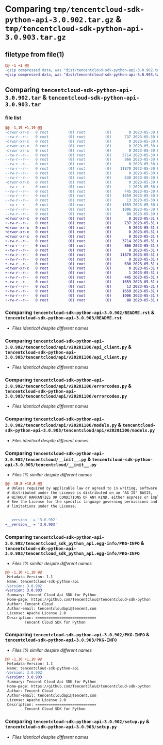 # Comparing `tmp/tencentcloud-sdk-python-api-3.0.902.tar.gz` & `tmp/tencentcloud-sdk-python-api-3.0.903.tar.gz`

## filetype from file(1)

```diff
@@ -1 +1 @@
-gzip compressed data, was "dist/tencentcloud-sdk-python-api-3.0.902.tar", last modified: Tue May 30 00:14:42 2023, max compression
+gzip compressed data, was "dist/tencentcloud-sdk-python-api-3.0.903.tar", last modified: Wed May 31 02:01:13 2023, max compression
```

## Comparing `tencentcloud-sdk-python-api-3.0.902.tar` & `tencentcloud-sdk-python-api-3.0.903.tar`

### file list

```diff
@@ -1,19 +1,19 @@
-drwxr-xr-x   0 root         (0) root         (0)        0 2023-05-30 00:14:42.000000 tencentcloud-sdk-python-api-3.0.902/
--rw-r--r--   0 root         (0) root         (0)      737 2023-05-30 00:14:42.000000 tencentcloud-sdk-python-api-3.0.902/README.rst
-drwxr-xr-x   0 root         (0) root         (0)        0 2023-05-30 00:14:42.000000 tencentcloud-sdk-python-api-3.0.902/tencentcloud/
-drwxr-xr-x   0 root         (0) root         (0)        0 2023-05-30 00:14:42.000000 tencentcloud-sdk-python-api-3.0.902/tencentcloud/api/
-drwxr-xr-x   0 root         (0) root         (0)        0 2023-05-30 00:14:42.000000 tencentcloud-sdk-python-api-3.0.902/tencentcloud/api/v20201106/
--rw-r--r--   0 root         (0) root         (0)     3714 2023-05-30 00:14:42.000000 tencentcloud-sdk-python-api-3.0.902/tencentcloud/api/v20201106/api_client.py
--rw-r--r--   0 root         (0) root         (0)      866 2023-05-30 00:14:42.000000 tencentcloud-sdk-python-api-3.0.902/tencentcloud/api/v20201106/errorcodes.py
--rw-r--r--   0 root         (0) root         (0)        0 2023-05-30 00:14:42.000000 tencentcloud-sdk-python-api-3.0.902/tencentcloud/api/v20201106/__init__.py
--rw-r--r--   0 root         (0) root         (0)    11870 2023-05-30 00:14:42.000000 tencentcloud-sdk-python-api-3.0.902/tencentcloud/api/v20201106/models.py
--rw-r--r--   0 root         (0) root         (0)        0 2023-05-30 00:14:42.000000 tencentcloud-sdk-python-api-3.0.902/tencentcloud/api/__init__.py
--rw-r--r--   0 root         (0) root         (0)      630 2023-05-30 00:14:42.000000 tencentcloud-sdk-python-api-3.0.902/tencentcloud/__init__.py
-drwxr-xr-x   0 root         (0) root         (0)        0 2023-05-30 00:14:42.000000 tencentcloud-sdk-python-api-3.0.902/tencentcloud_sdk_python_api.egg-info/
--rw-r--r--   0 root         (0) root         (0)        1 2023-05-30 00:14:42.000000 tencentcloud-sdk-python-api-3.0.902/tencentcloud_sdk_python_api.egg-info/dependency_links.txt
--rw-r--r--   0 root         (0) root         (0)      445 2023-05-30 00:14:42.000000 tencentcloud-sdk-python-api-3.0.902/tencentcloud_sdk_python_api.egg-info/SOURCES.txt
--rw-r--r--   0 root         (0) root         (0)     1659 2023-05-30 00:14:42.000000 tencentcloud-sdk-python-api-3.0.902/tencentcloud_sdk_python_api.egg-info/PKG-INFO
--rw-r--r--   0 root         (0) root         (0)       13 2023-05-30 00:14:42.000000 tencentcloud-sdk-python-api-3.0.902/tencentcloud_sdk_python_api.egg-info/top_level.txt
--rw-r--r--   0 root         (0) root         (0)     1659 2023-05-30 00:14:42.000000 tencentcloud-sdk-python-api-3.0.902/PKG-INFO
--rw-r--r--   0 root         (0) root         (0)     1006 2023-05-30 00:14:42.000000 tencentcloud-sdk-python-api-3.0.902/setup.py
--rw-r--r--   0 root         (0) root         (0)       88 2023-05-30 00:14:42.000000 tencentcloud-sdk-python-api-3.0.902/setup.cfg
+drwxr-xr-x   0 root         (0) root         (0)        0 2023-05-31 02:01:13.000000 tencentcloud-sdk-python-api-3.0.903/
+-rw-r--r--   0 root         (0) root         (0)      737 2023-05-31 02:01:13.000000 tencentcloud-sdk-python-api-3.0.903/README.rst
+drwxr-xr-x   0 root         (0) root         (0)        0 2023-05-31 02:01:13.000000 tencentcloud-sdk-python-api-3.0.903/tencentcloud/
+drwxr-xr-x   0 root         (0) root         (0)        0 2023-05-31 02:01:13.000000 tencentcloud-sdk-python-api-3.0.903/tencentcloud/api/
+drwxr-xr-x   0 root         (0) root         (0)        0 2023-05-31 02:01:13.000000 tencentcloud-sdk-python-api-3.0.903/tencentcloud/api/v20201106/
+-rw-r--r--   0 root         (0) root         (0)     3714 2023-05-31 02:01:13.000000 tencentcloud-sdk-python-api-3.0.903/tencentcloud/api/v20201106/api_client.py
+-rw-r--r--   0 root         (0) root         (0)      866 2023-05-31 02:01:13.000000 tencentcloud-sdk-python-api-3.0.903/tencentcloud/api/v20201106/errorcodes.py
+-rw-r--r--   0 root         (0) root         (0)        0 2023-05-31 02:01:13.000000 tencentcloud-sdk-python-api-3.0.903/tencentcloud/api/v20201106/__init__.py
+-rw-r--r--   0 root         (0) root         (0)    11870 2023-05-31 02:01:13.000000 tencentcloud-sdk-python-api-3.0.903/tencentcloud/api/v20201106/models.py
+-rw-r--r--   0 root         (0) root         (0)        0 2023-05-31 02:01:13.000000 tencentcloud-sdk-python-api-3.0.903/tencentcloud/api/__init__.py
+-rw-r--r--   0 root         (0) root         (0)      630 2023-05-31 02:01:13.000000 tencentcloud-sdk-python-api-3.0.903/tencentcloud/__init__.py
+drwxr-xr-x   0 root         (0) root         (0)        0 2023-05-31 02:01:13.000000 tencentcloud-sdk-python-api-3.0.903/tencentcloud_sdk_python_api.egg-info/
+-rw-r--r--   0 root         (0) root         (0)        1 2023-05-31 02:01:13.000000 tencentcloud-sdk-python-api-3.0.903/tencentcloud_sdk_python_api.egg-info/dependency_links.txt
+-rw-r--r--   0 root         (0) root         (0)      445 2023-05-31 02:01:13.000000 tencentcloud-sdk-python-api-3.0.903/tencentcloud_sdk_python_api.egg-info/SOURCES.txt
+-rw-r--r--   0 root         (0) root         (0)     1659 2023-05-31 02:01:13.000000 tencentcloud-sdk-python-api-3.0.903/tencentcloud_sdk_python_api.egg-info/PKG-INFO
+-rw-r--r--   0 root         (0) root         (0)       13 2023-05-31 02:01:13.000000 tencentcloud-sdk-python-api-3.0.903/tencentcloud_sdk_python_api.egg-info/top_level.txt
+-rw-r--r--   0 root         (0) root         (0)     1659 2023-05-31 02:01:13.000000 tencentcloud-sdk-python-api-3.0.903/PKG-INFO
+-rw-r--r--   0 root         (0) root         (0)     1006 2023-05-31 02:01:13.000000 tencentcloud-sdk-python-api-3.0.903/setup.py
+-rw-r--r--   0 root         (0) root         (0)       88 2023-05-31 02:01:13.000000 tencentcloud-sdk-python-api-3.0.903/setup.cfg
```

### Comparing `tencentcloud-sdk-python-api-3.0.902/README.rst` & `tencentcloud-sdk-python-api-3.0.903/README.rst`

 * *Files identical despite different names*

### Comparing `tencentcloud-sdk-python-api-3.0.902/tencentcloud/api/v20201106/api_client.py` & `tencentcloud-sdk-python-api-3.0.903/tencentcloud/api/v20201106/api_client.py`

 * *Files identical despite different names*

### Comparing `tencentcloud-sdk-python-api-3.0.902/tencentcloud/api/v20201106/errorcodes.py` & `tencentcloud-sdk-python-api-3.0.903/tencentcloud/api/v20201106/errorcodes.py`

 * *Files identical despite different names*

### Comparing `tencentcloud-sdk-python-api-3.0.902/tencentcloud/api/v20201106/models.py` & `tencentcloud-sdk-python-api-3.0.903/tencentcloud/api/v20201106/models.py`

 * *Files identical despite different names*

### Comparing `tencentcloud-sdk-python-api-3.0.902/tencentcloud/__init__.py` & `tencentcloud-sdk-python-api-3.0.903/tencentcloud/__init__.py`

 * *Files 1% similar despite different names*

```diff
@@ -10,8 +10,8 @@
 # Unless required by applicable law or agreed to in writing, software
 # distributed under the License is distributed on an "AS IS" BASIS,
 # WITHOUT WARRANTIES OR CONDITIONS OF ANY KIND, either express or implied.
 # See the License for the specific language governing permissions and
 # limitations under the License.
 
 
-__version__ = '3.0.902'
+__version__ = '3.0.903'
```

### Comparing `tencentcloud-sdk-python-api-3.0.902/tencentcloud_sdk_python_api.egg-info/PKG-INFO` & `tencentcloud-sdk-python-api-3.0.903/tencentcloud_sdk_python_api.egg-info/PKG-INFO`

 * *Files 1% similar despite different names*

```diff
@@ -1,10 +1,10 @@
 Metadata-Version: 1.1
 Name: tencentcloud-sdk-python-api
-Version: 3.0.902
+Version: 3.0.903
 Summary: Tencent Cloud Api SDK for Python
 Home-page: https://github.com/TencentCloud/tencentcloud-sdk-python
 Author: Tencent Cloud
 Author-email: tencentcloudapi@tencent.com
 License: Apache License 2.0
 Description: ============================
         Tencent Cloud SDK for Python
```

### Comparing `tencentcloud-sdk-python-api-3.0.902/PKG-INFO` & `tencentcloud-sdk-python-api-3.0.903/PKG-INFO`

 * *Files 1% similar despite different names*

```diff
@@ -1,10 +1,10 @@
 Metadata-Version: 1.1
 Name: tencentcloud-sdk-python-api
-Version: 3.0.902
+Version: 3.0.903
 Summary: Tencent Cloud Api SDK for Python
 Home-page: https://github.com/TencentCloud/tencentcloud-sdk-python
 Author: Tencent Cloud
 Author-email: tencentcloudapi@tencent.com
 License: Apache License 2.0
 Description: ============================
         Tencent Cloud SDK for Python
```

### Comparing `tencentcloud-sdk-python-api-3.0.902/setup.py` & `tencentcloud-sdk-python-api-3.0.903/setup.py`

 * *Files identical despite different names*

